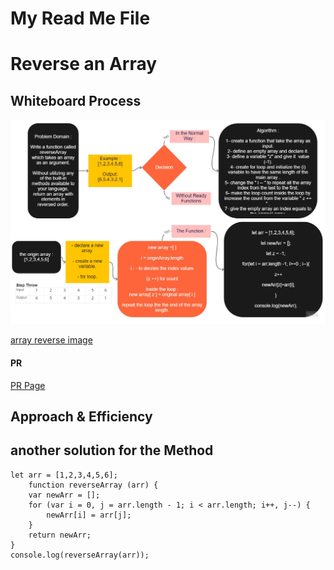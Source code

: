 # My Read Me File

# Reverse an Array
<!-- Description of the challenge -->

## Whiteboard Process
<!-- Embedded whiteboard image -->
![array-reverse](./assets/array-reverse.jpg)

[array reverse image](./assets/array-reverse.jpg)

#### PR

[PR Page](https://github.com/YaseinBurqan/data-structures-and-algorithms/pull/7)

## Approach & Efficiency
<!-- What approach did you take? Discuss Why. What is the Big O space/time for this approach? -->

## another solution for the Method

    let arr = [1,2,3,4,5,6];
        function reverseArray (arr) {
        var newArr = [];
        for (var i = 0, j = arr.length - 1; i < arr.length; i++, j--) {
            newArr[i] = arr[j];
        }
        return newArr;
    }
    console.log(reverseArray(arr));
